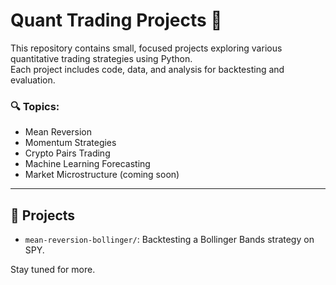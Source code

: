 # Quant Trading Projects 🚀

This repository contains small, focused projects exploring various quantitative trading strategies using Python.  
Each project includes code, data, and analysis for backtesting and evaluation.

### 🔍 Topics:
- Mean Reversion
- Momentum Strategies
- Crypto Pairs Trading
- Machine Learning Forecasting
- Market Microstructure (coming soon)

---

## 📁 Projects
- `mean-reversion-bollinger/`: Backtesting a Bollinger Bands strategy on SPY.

Stay tuned for more.
